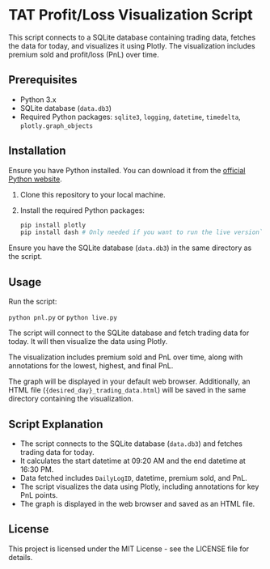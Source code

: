 # TAT Profit/Loss Visualization Script

This script connects to a SQLite database containing trading data, fetches the data for today, and visualizes it using Plotly. The visualization includes premium sold and profit/loss (PnL) over time.

## Prerequisites

- Python 3.x
- SQLite database (`data.db3`)
- Required Python packages: `sqlite3`, `logging`, `datetime`, `timedelta`, `plotly.graph_objects`

## Installation

Ensure you have Python installed. You can download it from the [official Python website](https://www.python.org/).

1. Clone this repository to your local machine.

2. Install the required Python packages:

   ```bash
   pip install plotly
   pip install dash # Only needed if you want to run the live version`` 

Ensure you have the SQLite database (`data.db3`) in the same directory as the script.

## Usage

Run the script:


`python pnl.py` or `python live.py` 

The script will connect to the SQLite database and fetch trading data for today. It will then visualize the data using Plotly.

The visualization includes premium sold and PnL over time, along with annotations for the lowest, highest, and final PnL.

The graph will be displayed in your default web browser. Additionally, an HTML file (`{desired_day}_trading_data.html`) will be saved in the same directory containing the visualization.

## Script Explanation

-   The script connects to the SQLite database (`data.db3`) and fetches trading data for today.
-   It calculates the start datetime at 09:20 AM and the end datetime at 16:30 PM.
-   Data fetched includes `DailyLogID`, datetime, premium sold, and PnL.
-   The script visualizes the data using Plotly, including annotations for key PnL points.
-   The graph is displayed in the web browser and saved as an HTML file.

## License

This project is licensed under the MIT License - see the LICENSE file for details.
